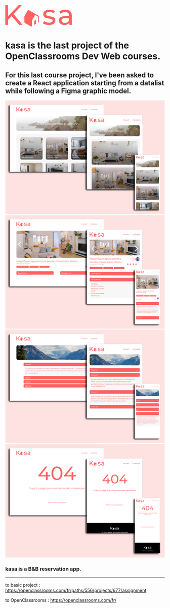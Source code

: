 ![](src/Assets/img/LOGO.png)
# kasa is the last project of the OpenClassrooms Dev Web courses.
## For this last course project, I've been asked to create a React application starting from a datalist while following a Figma graphic model.
![](src/Assets/img/home%20page.png)
![](src/Assets/img/lodgement%20page.png)
![](src/Assets/img/about%20page.png)
![](src/Assets/img/error%20page%20page.png)

### kasa is a B&B reservation app.

---
to basic project : https://openclassrooms.com/fr/paths/556/projects/677/assignment

to OpenClassrooms : https://openclassrooms.com/fr/

